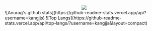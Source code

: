 
<div align="center">
<img src=https://capsule-render.vercel.app/api?type=cylinder&height=300&color=gradient&text=Welcome%20&fontAlign=52&section=header&reversal=true&animation=scaleIn&fontColor=black&fontSize=80&desc=Kangjjs's%20github&descSize=25&descAlign=58&fontAlignY=48&descAlignY=63>
</div>
![Anurag's github stats](https://github-readme-stats.vercel.app/api?username=kangjjs)
![Top Langs](https://github-readme-stats.vercel.app/api/top-langs/?username=kangjjs&layout=compact)

<!--
**kangjjs/kangjjs** is a ✨ _special_ ✨ repository because its `README.md` (this file) appears on your GitHub profile.

Here are some ideas to get you started:

- 🔭 I’m currently working on ...
- 🌱 I’m currently learning ...
- 👯 I’m looking to collaborate on ...
- 🤔 I’m looking for help with ...
- 💬 Ask me about ...
- 📫 How to reach me: ...
- 😄 Pronouns: ...
- ⚡ Fun fact: ...
-->

